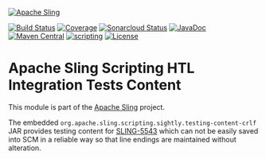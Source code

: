 [![Apache Sling](https://sling.apache.org/res/logos/sling.png)](https://sling.apache.org)

&#32;[![Build Status](https://ci-builds.apache.org/job/Sling/job/modules/job/sling-org-apache-sling-scripting-sightly-testing-content/job/master/badge/icon)](https://ci-builds.apache.org/job/Sling/job/modules/job/sling-org-apache-sling-scripting-sightly-testing-content/job/master/)&#32;[![Coverage](https://sonarcloud.io/api/project_badges/measure?project=apache_sling-org-apache-sling-scripting-sightly-testing-content&metric=coverage)](https://sonarcloud.io/dashboard?id=apache_sling-org-apache-sling-scripting-sightly-testing-content)&#32;[![Sonarcloud Status](https://sonarcloud.io/api/project_badges/measure?project=apache_sling-org-apache-sling-scripting-sightly-testing-content&metric=alert_status)](https://sonarcloud.io/dashboard?id=apache_sling-org-apache-sling-scripting-sightly-testing-content)&#32;[![JavaDoc](https://www.javadoc.io/badge/org.apache.sling/org.apache.sling.scripting.sightly.testing-content.svg)](https://www.javadoc.io/doc/org.apache.sling/org.apache.sling.scripting.sightly.testing-content)&#32;[![Maven Central](https://maven-badges.herokuapp.com/maven-central/org.apache.sling/org.apache.sling.scripting.sightly.testing-content/badge.svg)](https://search.maven.org/#search%7Cga%7C1%7Cg%3A%22org.apache.sling%22%20a%3A%22org.apache.sling.scripting.sightly.testing-content%22)&#32;[![scripting](https://sling.apache.org/badges/group-scripting.svg)](https://github.com/apache/sling-aggregator/blob/master/docs/groups/scripting.md) [![License](https://img.shields.io/badge/License-Apache%202.0-blue.svg)](https://www.apache.org/licenses/LICENSE-2.0)

# Apache Sling Scripting HTL Integration Tests Content

This module is part of the [Apache Sling](https://sling.apache.org) project.

The embedded `org.apache.sling.scripting.sightly.testing-content-crlf` JAR provides testing content for [SLING-5543](https://issues.apache.org/jira/browse/SLING-5543) which can not be easily saved into
SCM in a reliable way so that line endings are maintained without alteration.
